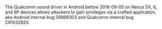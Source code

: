 The Qualcomm sound driver in Android before 2016-09-05 on Nexus 5X, 6, and 6P devices allows attackers to gain privileges via a crafted application, aka Android internal bug 28868303 and Qualcomm internal bug CR1032820.